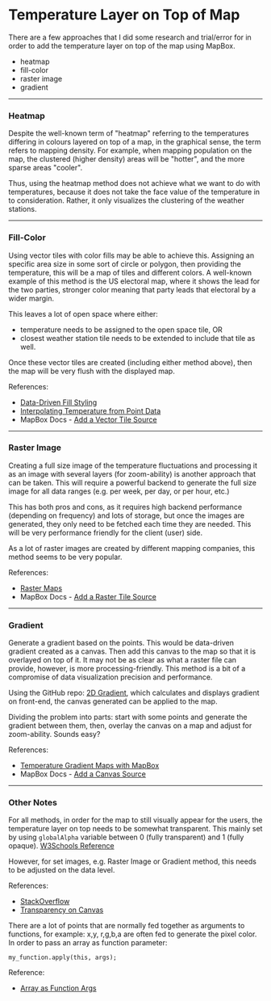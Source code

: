 Temperature Layer on Top of Map
===============================
There are a few approaches that I did some research and trial/error for in order to add the temperature layer on top of the map using MapBox.

*  heatmap
*  fill-color
*  raster image
*  gradient

------

### Heatmap
Despite the well-known term of "heatmap" referring to the temperatures differing in colours layered on top of a map, in the graphical sense, the term refers to mapping density. For example, when mapping population on the map, the clustered (higher density) areas will be "hotter", and the more sparse areas "cooler".

Thus, using the heatmap method does not achieve what we want to do with temperatures, because it does not take the face value of the temperature in to consideration. Rather, it only visualizes the clustering of the weather stations.

------

### Fill-Color
Using vector tiles with color fills may be able to achieve this. Assigning an specific area size in some sort of circle or polygon, then providing the temperature, this will be a map of tiles and different colors. A well-known example of this method is the US electoral map, where it shows the lead for the two parties, stronger color meaning that party leads that electoral by a wider margin.

This leaves a lot of open space where either:
*  temperature needs to be assigned to the open space tile, OR
*  closest weather station tile needs to be extended to include that tile as well.

Once these vector tiles are created (including either method above), then the map will be very flush with the displayed map.

References: 

*  [Data-Driven Fill Styling](https://blog.mapbox.com/data-driven-styling-for-fill-layers-in-mapbox-gl-js-80bb5292af4e)
*  [Interpolating Temperature from Point Data](https://stackoverflow.com/questions/60859233/generating-a-continuous-interpolated-surface-from-point-data-with-mapbox-gl-js)
*  MapBox Docs - [Add a Vector Tile Source](https://docs.mapbox.com/mapbox-gl-js/example/vector-source/)

------

### Raster Image
Creating a full size image of the temperature fluctuations and processing it as an image with several layers (for zoom-ability) is another approach that can be taken. This will require a powerful backend to generate the full size image for all data ranges (e.g. per week, per day, or per hour, etc.)

This has both pros and cons, as it requires high backend performance (depending on frequency) and lots of storage, but once the images are generated, they only need to be fetched each time they are needed. This will be very performance friendly for the client (user) side.

As a lot of raster images are created by different mapping companies, this method seems to be very popular.

References: 

*  [Raster Maps](https://javascriptstore.com/2017/11/08/raster-maps/)
*  MapBox Docs - [Add a Raster Tile Source](https://docs.mapbox.com/mapbox-gl-js/example/map-tiles/)

------

### Gradient
Generate a gradient based on the points. This would be data-driven gradient created as a canvas. Then add this canvas to the map so that it is overlayed on top of it. It may not be as clear as what a raster file can provide, however, is more processing-friendly. This method is a bit of a compromise of data visualization precision and performance.

Using the GitHub repo: [2D Gradient](https://github.com/dismedia/gradient2d), which calculates and displays gradient on front-end, the canvas generated can be applied to the map.

Dividing the problem into parts: start with some points and generate the gradient between them, then, overlay the canvas on a map and adjust for zoom-ability. Sounds easy? 

References:

*  [Temperature Gradient Maps with MapBox](https://blog.ndustrial.io/temperature-gradient-maps-with-mapbox-gl-9f97fb44d5f2)
*  MapBox Docs - [Add a Canvas Source](https://docs.mapbox.com/mapbox-gl-js/example/canvas-source/)

------

### Other Notes
For all methods, in order for the map to still visually appear for the users, the temperature layer on top needs to be somewhat transparent. This mainly set by using `globalAlpha` variable between 0 (fully transparent) and 1 (fully opaque). [W3Schools Reference](https://www.w3schools.com/tags/canvas_globalalpha.asp)

However, for set images, e.g. Raster Image or Gradient method, this needs to be adjusted on the data level. 

References:

*  [StackOverflow](https://stackoverflow.com/questions/8961009/canvas-globalalpha-doesnt-affect-images)
*  [Transparency on Canvas](https://www.patrick-wied.at/blog/how-to-create-transparency-in-images-with-html5canvas)

There are a lot of points that are normally fed together as arguments to functions, for example: x,y, r,g,b,a are often fed to generate the pixel color. In order to pass an array as function parameter:

`my_function.apply(this, args);`

Reference:

*  [Array as Function Args](https://stackoverflow.com/questions/2856059/passing-an-array-as-a-function-parameter-in-javascript)
